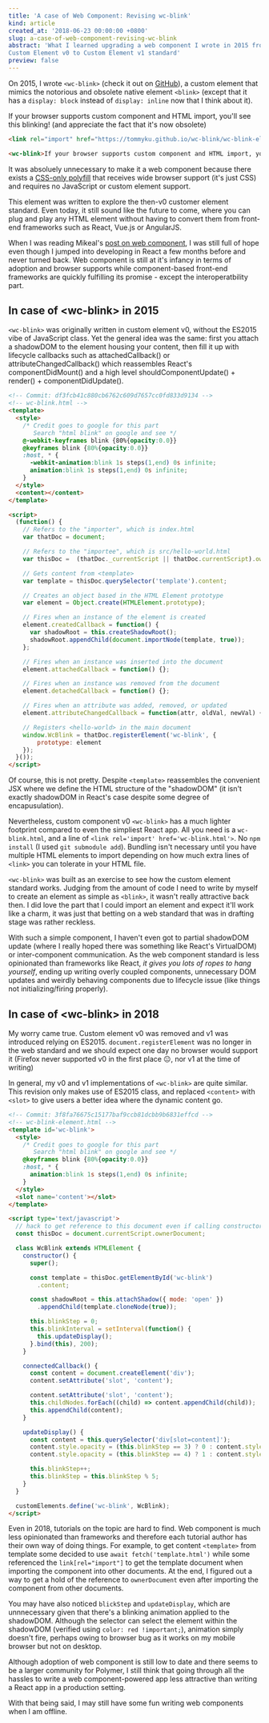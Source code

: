 ```yaml
---
title: 'A case of Web Component: Revising wc-blink'
kind: article
created_at: '2018-06-23 00:00:00 +0800'
slug: a-case-of-web-component-revising-wc-blink
abstract: 'What I learned upgrading a web component I wrote in 2015 from
Custom Element v0 to Custom Element v1 standard'
preview: false
---
```


On 2015, I wrote `<wc-blink>` (check it out on [GitHub](https://github.com/tommyku/wc-blink)), a custom element that mimics the notorious
and obsolete native element `<blink>` (except that it has a `display: block`
instead of `display: inline` now that I think about it).

<link rel="import"
href="https://tommyku.github.io/wc-blink/wc-blink-element.html" async />

<wc-blink>If your browser supports custom component and HTML import,
you'll see this blinking! (and appreciate the fact that it's now
obsolete)</wc-blink>

~~~ html
<link rel="import" href="https://tommyku.github.io/wc-blink/wc-blink-element.html" async />

<wc-blink>If your browser supports custom component and HTML import, you'll see this blinking! (and appreciate the fact that it's now obsolete)</wc-blink>
~~~

It was absoluely unnecessary to make it a web component because there
exists a [CSS-only polyfill](https://developer.mozilla.org/en-US/docs/Web/HTML/Element/blink)
that receives wide browser support (it's just CSS) and requires no
JavaScript or custom element support.

This element was written to explore the then-v0 customer element
standard. Even today, it still sound like the future to come, where you can plug
and play any HTML element without having to convert them from front-end
frameworks such as React, Vue.js or AngularJS.

When I was reading Mikeal's [post on web component](https://medium.com/@mikeal/ive-seen-the-future-it-s-full-of-html-2577246f2210), I was still full of
hope even though I jumped into developing in React a few months before
and never turned back. Web component is still at it's infancy in terms
of adoption and browser supports while component-based front-end
frameworks are quickly fulfilling its promise - except the
interoperatbility part.

<script type="text/javascript" src="https://ssl.gstatic.com/trends_nrtr/1457_RC04/embed_loader.js"></script>
<script type="text/javascript">
  trends.embed.renderExploreWidget("TIMESERIES", {"comparisonItem":[{"keyword":"React","geo":"","time":"2015-01-01 2017-06-23"},{"keyword":"Vue","geo":"","time":"2015-01-01 2017-06-23"},{"keyword":"Web component","geo":"","time":"2015-01-01 2017-06-23"},{"keyword":"Custom element","geo":"","time":"2015-01-01 2017-06-23"}],"category":31,"property":""}, {"exploreQuery":"cat=31&date=2015-01-01%202017-06-23&q=React,Vue,Web%20component,Custom%20element","guestPath":"https://trends.google.com:443/trends/embed/"});
</script>
<p style='text-align: center;font-size: 0.8125em;'>
  <i></i>
</p>

## In case of \<wc-blink\> in 2015

`<wc-blink>` was originally written in custom element v0, without the
ES2015 vibe of JavaScript class. Yet the general idea was the same: first you
attach a shadowDOM to the element housing your content, then fill it up
with lifecycle callbacks such as attachedCallback() or
attributeChangedCallback() which reassembles React's componentDidMount() and a high level shouldComponentUpdate() + render() + componentDidUpdate().

~~~ html
<!-- Commit: df3fcb41c880cb6762c609d7657cc0fd833d9134 -->
<!-- wc-blink.html -->
<template>
  <style>
    /* Credit goes to google for this part
       Search "html blink" on google and see */
    @-webkit-keyframes blink {80%{opacity:0.0}}
    @keyframes blink {80%{opacity:0.0}}
    :host, * {
      -webkit-animation:blink 1s steps(1,end) 0s infinite;
      animation:blink 1s steps(1,end) 0s infinite;
    }
  </style>
  <content></content>
</template>

<script>
  (function() {
    // Refers to the "importer", which is index.html
    var thatDoc = document;

    // Refers to the "importee", which is src/hello-world.html
    var thisDoc =  (thatDoc._currentScript || thatDoc.currentScript).ownerDocument;

    // Gets content from <template>
    var template = thisDoc.querySelector('template').content;

    // Creates an object based in the HTML Element prototype
    var element = Object.create(HTMLElement.prototype);

    // Fires when an instance of the element is created
    element.createdCallback = function() {
      var shadowRoot = this.createShadowRoot();
      shadowRoot.appendChild(document.importNode(template, true));
    };

    // Fires when an instance was inserted into the document
    element.attachedCallback = function() {};

    // Fires when an instance was removed from the document
    element.detachedCallback = function() {};

    // Fires when an attribute was added, removed, or updated
    element.attributeChangedCallback = function(attr, oldVal, newVal) {};

    // Registers <hello-world> in the main document
    window.WcBlink = thatDoc.registerElement('wc-blink', {
        prototype: element
    });
  }());
</script>
~~~

Of course, this is not pretty. Despite `<template>` reassembles the
convenient JSX where we define the HTML structure of the "shadowDOM"
(it isn't exactly shadowDOM in React's case despite some degree of
encapusulation).

Nevertheless, custom component v0 `<wc-blink>` has a much lighter
footprint compared to even the simpliest React app. All you need is a
`wc-blink.html`, and a line of `<link rel='import' href='wc-blink.html'>`.
No `npm install` (I used `git submodule add`). Bundling isn't necessary
until you have multiple HTML elements to import depending on how much extra
lines of `<link>` you can tolerate in your HTML file.

`<wc-blink>` was built as an exercise to see how the custom element
standard works. Judging from the amount of code I need to write by
myself to create an element as simple as `<blink>`, it wasn't really
attractive back then. I did love the part that I could import an element
and expect it'll work like a charm, it was just that betting on a web
standard that was in drafting stage was rather reckless.

With such a simple component, I haven't even got to partial shadowDOM
update (where I really hoped there was something like React's VirtualDOM)
or inter-component communication. As the web component standard is less
opinionated than frameworks like React, <em>it gives you lots of ropes to hang
yourself</em>, ending up writing overly coupled components, unnecessary
DOM updates and weirdly behaving components due to lifecycle issue (like
things not initializing/firing properly).

## In case of \<wc-blink\> in 2018

My worry came true. Custom element v0 was removed and v1 was introduced
relying on ES2015. `document.registerElement` was no longer in the web
standard and we should expect one day no browser would support it
(Firefox never supported v0 in the first place 😐, nor v1 at the time of
writing)

In general, my v0 and v1 implementations of `<wc-blink>` are quite similar. This revision
only makes use of ES2015 class, and replaced `<content>` with `<slot>` to
give users a better idea where the dynamic content go.

~~~ html
<!-- Commit: 3f8fa76675c15177baf9ccb81dcbb9b6831effcd -->
<!-- wc-blink-element.html -->
<template id='wc-blink'>
  <style>
    /* Credit goes to google for this part
       Search "html blink" on google and see */
    @keyframes blink {80%{opacity:0.0}}
    :host, * {
      animation:blink 1s steps(1,end) 0s infinite;
    }
  </style>
  <slot name='content'></slot>
</template>

<script type='text/javascript'>
  // hack to get reference to this document even if calling constructors somewhere else
  const thisDoc = document.currentScript.ownerDocument;

  class WcBlink extends HTMLElement {
    constructor() {
      super();

      const template = thisDoc.getElementById('wc-blink')
        .content;

      const shadowRoot = this.attachShadow({ mode: 'open' })
        .appendChild(template.cloneNode(true));

      this.blinkStep = 0;
      this.blinkInterval = setInterval(function() {
        this.updateDisplay();
      }.bind(this), 200);
    }

    connectedCallback() {
      const content = document.createElement('div');
      content.setAttribute('slot', 'content');

      content.setAttribute('slot', 'content');
      this.childNodes.forEach((child) => content.appendChild(child));
      this.appendChild(content);
    }

    updateDisplay() {
      const content = this.querySelector('div[slot=content]');
      content.style.opacity = (this.blinkStep == 3) ? 0 : content.style.opacity;
      content.style.opacity = (this.blinkStep == 4) ? 1 : content.style.opacity;

      this.blinkStep++;
      this.blinkStep = this.blinkStep % 5;
    }
  }

  customElements.define('wc-blink', WcBlink);
</script>
~~~

Even in 2018, tutorials on the topic are hard to find. Web component
is much less opinionated than frameworks and therefore each tutorial author has their
own way of doing things. For example, to get content `<template>` from
template some decided to use `await fetch('template.html')` while some
referenced the `link[rel="import"]` to get the template document when
importing the component into other documents. At the end, I figured out
a way to get a hold of the reference to `ownerDocument` even after
importing the component from other documents.

You may have also noticed `blickStep` and `updateDisplay`, which are
unnnecessary given that there's a blinking animation applied to the
shadowDOM. Although the selector can select the element within the
shadowDOM (verified using `color: red !important;`), animation simply
doesn't fire, perhaps owing to browser bug as it works on my mobile
browser but not on desktop.

Although adoption of web component is still low to date and there seems to
be a larger community for Polymer, I still think that going through
all the hassles to write a web component-powered app less attractive
than writing a React app in a production setting.

With that being said, I may still have some fun writing web components
when I am offline.
